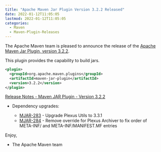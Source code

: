 ```yaml
---
title: "Apache Maven Jar Plugin Version 3.2.2 Released"
date: 2022-01-12T11:05:05
lastmod: 2022-01-12T11:05:05
categories:
  - Maven
  - Maven-Plugin-Releases
---
```

The Apache Maven team is pleased to announce the release of the 
[Apache Maven Jar Plugin, version 3.2.2](https://maven.apache.org/plugins/maven-jar-plugin/).

This plugin provides the capability to build jars.

```xml
<plugin>
  <groupId>org.apache.maven.plugins</groupId>
  <artifactId>maven-jar-plugin</artifactId>
  <version>3.2.2</version>
</plugin>
```

<!-- more -->

[Release Notes - Maven JAR Plugin - Version 3.2.2](https://issues.apache.org/jira/secure/ReleaseNote.jspa?version=12351215&styleName=Text&projectId=12317526)

* Dependency upgrades:
 
  * [MJAR-283](https://issues.apache.org/jira/browse/MJAR-283) - Upgrade Plexus Utils to 3.3.1
  * [MJAR-284](https://issues.apache.org/jira/browse/MJAR-284) - Remove override for Plexus Archiver to fix order of META-INF/ and META-INF/MANIFEST.MF entries

Enjoy,

- The Apache Maven team
